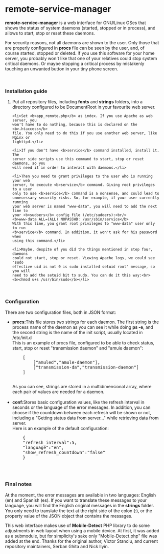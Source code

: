 # remote-service-manager
<b>remote-service-manager</b> is a web interface for GNU/Linux OSes that shows
the status of system daemons (started, stopped or in process), and allows to
start, stop or reset these daemons.

For security reasons, not all daemons are shown to the user. Only those that are
properly configured in <b>procs</b> file can be seen by the user, and, of course
started, stopped or deleted. If you use this software for your home server, you
probably won't like that one of your relatives could stop system critical
daemons. Or maybe stopping a critical process by mistakenly touching an unwanted
button in your tiny phone screen.

<br>
<h3>Installation guide</h3>
<ol>
	<li>Put all repository files, including <b>fonts</b> and <b>strings</b>
	folders, into a directory configured to be DocumentRoot in your favourite
	web server.</li>

	<li>Set <b>app_remote.php</b> as index. If you use Apache as web server, you
	won't have to do nothing, because this is declared on the <b>.htaccess</b>
	file. You only need to do this if you use another web server, like Nginx or
	lighttpd.</li>
	
	<li>If you don't have <b>service</b> command installed, install it. The
	server side scripts use this command to start, stop or reset daemons, so you
	will need it in order to interact with daemons.</li>
	
	<li>Then you need to grant privileges to the user who is running your web
	server, to execute <b>service</b> command. Giving root privileges to a user
	only to use <b>service</b> command is a nonsense, and could lead to
	unnecessary security risks. So, for example, if your user currently running
	your web server is named "www-data", you will need to add the next line to
	your <b>sudoers</b> config file (/etc/sudoers):<br/>
	<b>www-data ALL=(ALL) NOPASSWD: /usr/sbin/service</b>
	With this line, you grant root privileges to "www-data" user only to run
	<b>service</b> command. In addition, it won't ask for his password when
	using this command.</li>
	
	<li>Maybe, despite of you did the things mentioned in step four, daemons
	could not start, stop or reset. Viewing Apache logs, we could see "sudo
	effective uid is not 0 is sudo installed setuid root" message, so you will
	need to add the setuid bit to sudo. You can do it this way:<br>
	<b>chmod u+s /usr/bin/sudo</b></li>
</ol>
<br>
<h3>Configuration</h3>
There are two configuration files, both in JSON format:
<ul>
	<li><b>procs:</b>This file stores two strings for each daemon. The first
	string is the process name of the daemon as you can see it while doing
	<b>ps -e</b>, and the second string is the name of the init script,
	usually located in /etc/init.d<br>
	This is an example of procs file, configured to be able to check status,
	start, stop or reset "transmission daemon" and "amule daemon":
	<pre>
	[
		["amuled","amule-daemon"],
		["transmission-da","transmission-daemon"]
	]
	</pre>
	As you can see, strings are stored in a multidimensional array, where each
	pair of values are needed for a daemon.
	</li>
	<br>
	<li><b>conf:</b>Stores basic configuration values, like the refresh interval
	in seconds or the language of the error messages. In addition, you can
	choose if the countdown between each refresh will be shown or not, including
	a "Getting status data from server..." while retrieving data from server.
	<br>
	Here is an example of the default configuration:
	<pre>
	{
	"refresh_interval":5,
	"language":"en",
	"show_refresh_countdown":"false"
	}
	</pre>
	</li>
</ul>
<br>
<h3>Final notes</h3>
At the moment, the error messages are available in two languages: English (en)
and Spanish (es). If you want to translate these messages to your language, you
will find the English original messages in the <b>strings</b> folder. You only 
need to translate the text at the right side of the colon (:), or the property
value of the JSON object that contains the messages.

This web interface makes use of <b>Mobile-Detect</b> PHP library to do some
adjustments in web layout when using a mobile device. At first, it was added as
a submodule, but for simplicity's sake only "Mobile-Detect.php" file was added
at the end. Thanks for the original author, Victor Stanciu, and current
repository maintainers, Serban Ghita and Nick Ilyin.